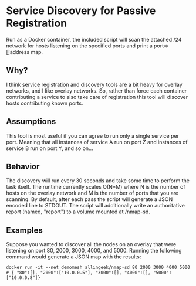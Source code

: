 # Service Discovery for Passive Registration

Run as a Docker container, the included script will scan the attached /24 network for hosts listening on the specified ports and print a port=>[]address map.

## Why?

I think service registration and discovery tools are a bit heavy for overlay networks, and I like overlay networks. So, rather than force each container contributing a service to also take care of registration this tool will discover hosts contributing known ports. 

## Assumptions

This tool is most useful if you can agree to run only a single service per port. Meaning that all instances of service A run on port Z and instances of service B run on port Y, and so on...

## Behavior

The discovery will run every 30 seconds and take some time to perform the task itself. The runtime currently scales O(N*M) where N is the number of hosts on the overlay network and M is the number of ports that you are scanning. By default, after each pass the script will generate a JSON encoded line to STDOUT. The script will additionally write an authoritative report (named, "report") to a volume mounted at /nmap-sd.

## Examples

Suppose you wanted to discover all the nodes on an overlay that were listening on port 80, 2000, 3000, 4000, and 5000. Running the following command would generate a JSON map with the results:

    docker run -it --net demomesh allingeek/nmap-sd 80 2000 3000 4000 5000
    # { "80":[], "2000":["10.0.0.5"], "3000":[], "4000":[], "5000":["10.0.0.8"]}
